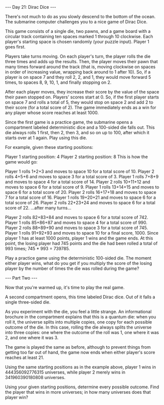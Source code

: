 --- Day 21: Dirac Dice ---

There's not much to do as you slowly descend to the bottom of the ocean. The submarine computer challenges you to a nice game of Dirac Dice.

This game consists of a single die, two pawns, and a game board with a circular track containing ten spaces marked 1 through 10 clockwise. Each player's starting space is chosen randomly (your puzzle input). Player 1 goes first.

Players take turns moving. On each player's turn, the player rolls the die three times and adds up the results. Then, the player moves their pawn that many times forward around the track (that is, moving clockwise on spaces in order of increasing value, wrapping back around to 1 after 10). So, if a player is on space 7 and they roll 2, 2, and 1, they would move forward 5 times, to spaces 8, 9, 10, 1, and finally stopping on 2.

After each player moves, they increase their score by the value of the space their pawn stopped on. Players' scores start at 0. So, if the first player starts on space 7 and rolls a total of 5, they would stop on space 2 and add 2 to their score (for a total score of 2). The game immediately ends as a win for any player whose score reaches at least 1000.

Since the first game is a practice game, the submarine opens a compartment labeled deterministic dice and a 100-sided die falls out. This die always rolls 1 first, then 2, then 3, and so on up to 100, after which it starts over at 1 again. Play using this die.

For example, given these starting positions:

Player 1 starting position: 4
Player 2 starting position: 8
This is how the game would go:

Player 1 rolls 1+2+3 and moves to space 10 for a total score of 10.
Player 2 rolls 4+5+6 and moves to space 3 for a total score of 3.
Player 1 rolls 7+8+9 and moves to space 4 for a total score of 14.
Player 2 rolls 10+11+12 and moves to space 6 for a total score of 9.
Player 1 rolls 13+14+15 and moves to space 6 for a total score of 20.
Player 2 rolls 16+17+18 and moves to space 7 for a total score of 16.
Player 1 rolls 19+20+21 and moves to space 6 for a total score of 26.
Player 2 rolls 22+23+24 and moves to space 6 for a total score of 22.
...after many turns...

Player 2 rolls 82+83+84 and moves to space 6 for a total score of 742.
Player 1 rolls 85+86+87 and moves to space 4 for a total score of 990.
Player 2 rolls 88+89+90 and moves to space 3 for a total score of 745.
Player 1 rolls 91+92+93 and moves to space 10 for a final score, 1000.
Since player 1 has at least 1000 points, player 1 wins and the game ends. At this point, the losing player had 745 points and the die had been rolled a total of 993 times; 745 * 993 = 739785.

Play a practice game using the deterministic 100-sided die. The moment either player wins, what do you get if you multiply the score of the losing player by the number of times the die was rolled during the game?

--- Part Two ---

Now that you're warmed up, it's time to play the real game.

A second compartment opens, this time labeled Dirac dice. Out of it falls a single three-sided die.

As you experiment with the die, you feel a little strange. An informational brochure in the compartment explains that this is a quantum die: when you roll it, the universe splits into multiple copies, one copy for each possible outcome of the die. In this case, rolling the die always splits the universe into three copies: one where the outcome of the roll was 1, one where it was 2, and one where it was 3.

The game is played the same as before, although to prevent things from getting too far out of hand, the game now ends when either player's score reaches at least 21.

Using the same starting positions as in the example above, player 1 wins in 444356092776315 universes, while player 2 merely wins in 341960390180808 universes.

Using your given starting positions, determine every possible outcome. Find the player that wins in more universes; in how many universes does that player win?
